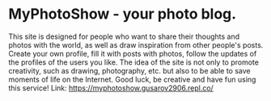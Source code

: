 # MyPhotoShow - your photo blog.
This site is designed for people who want to share their thoughts and photos with the world, as well as draw inspiration from other people's posts. Create your own profile, fill it with posts with photos, follow the updates of the profiles of the users you like. The idea of the site is not only to promote creativity, such as drawing, photography, etc. but also to be able to save moments of life on the Internet. Good luck, be creative and have fun using this service!
Link: https://myphotoshow.gusarov2906.repl.co/
